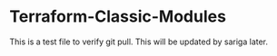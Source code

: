 # Terraform-Classic-Modules
This is a test file to verify git pull.
This will be updated by sariga later.
